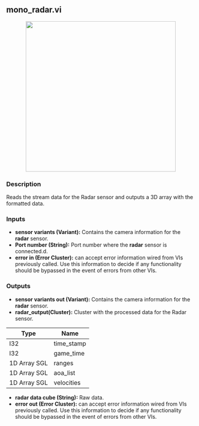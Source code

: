 ## mono_radar.vi
<p align="center">
<img src="https://github.com/monoDriveIO/client/raw/master/WikiPhotos/LV_client/sensors/monoDrive_lvlib_mono__radarc.png" 
width="400"  />
</p>

### Description
Reads the stream data for the Radar sensor and outputs a 3D array with the formatted data.

### Inputs

- **sensor variants (Variant):** Contains the camera information for the **radar** sensor.
- **Port number (String):** Port number where the **radar** sensor is connected.d.
- **error in (Error Cluster):** can accept error information wired from VIs previously called. Use this information to decide if any functionality should be bypassed in the event of errors from other VIs.

### Outputs
- **sensor variants out (Variant):** Contains the camera information for the **radar** sensor.
- **radar_output(Cluster):** Cluster with the processed data for the Radar sensor.

| Type  | Name   |
| ------------ | ------------ |
|I32  | time_stamp |
|I32 | game_time  |
|1D Array SGL | ranges  |
|1D Array SGL  | aoa_list |
|1D Array SGL | velocities |

- **radar data cube (String):** Raw data.
- **error out (Error Cluster):** can accept error information wired from VIs previously called. Use this information to decide if any functionality should be bypassed in the event of errors from other VIs.

